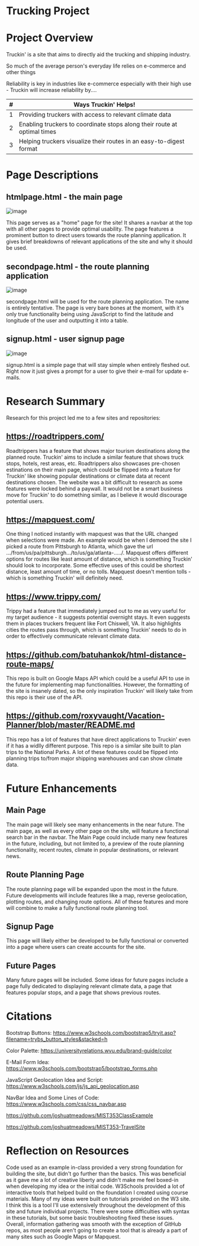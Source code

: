 # Trucking Project

# Project Overview

Truckin' is a site that aims to directly aid the trucking and shipping industry.

So much of the average person's everyday life relies on e-commerce and other things

Reliability is key in industries like e-commerce especially with their high use - Truckin will increase reliability by....

| # | Ways Truckin' Helps! |
|-----:|-----------|
|     1|Providing truckers with access to relevant climate data|
|     2|Enabling truckers to coordinate stops along their route at optimal times|
|     3|Helping truckers visualize their routes in an easy-to-digest format |

# Page Descriptions

## htmlpage.html - the main page

![image](https://github.com/jmklr/TruckingSite/assets/142524952/6e38ca4d-d3f2-4452-8783-b78b830f14f2)


This page serves as a "home" page for the site! It shares a navbar at the top with all other pages to provide optimal usability. The page features a prominent button to direct users towards the route planning application. It gives brief breakdowns of relevant applications of the site and why it should be used.

## secondpage.html - the route planning application

![image](https://github.com/jmklr/TruckingSite/assets/142524952/3fbb82f4-dbbd-44f2-8db1-d53a39220003)


secondpage.html will be used for the route planning application. The name is entirely tentative. The page is very bare bones at the moment, with it's only true functionality being using JavaScript to find the latitude and longitude of the user and outputting it into a table. 

## signup.html - user signup page

![image](https://github.com/jmklr/TruckingSite/assets/142524952/57487fe8-0430-4038-868a-dd4aa77df165)


signup.html is a simple page that will stay simple when entirely fleshed out. Right now it just gives a prompt for a user to give their e-mail for update e-mails. 

# Research Summary

Research for this project led me to a few sites and repositories:

## https://roadtrippers.com/

Roadtrippers has a feature that shows major tourism destinations along the planned route. Truckin' aims to include a similar feature that shows truck stops, hotels, rest areas, etc. Roadtrippers also showcases pre-chosen estinations on their main page, which could be flipped into a feature for Truckin' like showing popular destinations or climate data at recent destinations chosen. The website was a bit difficult to research as some features were locked behind a paywall. It would not be a smart business move for Truckin' to do something similar, as I believe it would discourage potential users.

## https://mapquest.com/

One thing I noticed instantly with mapquest was that the URL changed when selections were made. An example would be when I demoed the site I picked a route from Pittsburgh to Atlanta, which gave the url .../from/us/pa/pittsburgh.../to/us/ga/atlanta-...../. Mapquest offers different options for routes like least amount of distance, which is something Truckin' should look to incorporate. Some effective uses of this could be shortest distance, least amount of time, or no tolls. Mapquest doesn't mention tolls - which is something Truckin' will definitely need.

## https://www.trippy.com/

Trippy had a feature that immediately jumped out to me as very useful for my target audience - it suggests potential overnight stays. It even suggests them in places truckers frequent like Fort Chiswell, VA. It also highlights cities the routes pass through, which is something Truckin' needs to do in order to effectively communicate relevant climate data. 

## https://github.com/batuhankok/html-distance-route-maps/

This repo is built on Google Maps API which could be a useful API to use in the future for implementing map functionalities. However, the formatting of the site is insanely dated, so the only inspiration Truckin' will likely take from this repo is their use of the API. 

## https://github.com/roxyvaught/Vacation-Planner/blob/master/README.md

This repo has a lot of features that have direct applications to Truckin' even if it has a widlly different purpose. This repo is a similar site built to plan trips to the National Parks. A lot of these features could be flipped into planning trips to/from major shipping warehouses and can show climate data. 

# Future Enhancements

## Main Page

The main page will likely see many enhancements in the near future. The main page, as well as every other page on the site, will feature a functional search bar in the navbar. The Main Page could include many new features in the future, including, but not limited to, a preview of the route planning functionality, recent routes, climate in popular destinations, or relevant news.

## Route Planning Page

The route planning page will be expanded upon the most in the future. Future developments will include features like a map, reverse geolocation, plotting routes, and changing route options. All of these features and more will combine to make a fully functional route planning tool.

## Signup Page

This page will likely either be developed to be fully functional or converted into a page where users can create accounts for the site.

## Future Pages

Many future pages will be included. Some ideas for future pages include a page fully dedicated to displaying relevant climate data, a page that features popular stops, and a page that shows previous routes.

# Citations

Bootstrap Buttons: https://www.w3schools.com/bootstrap5/tryit.asp?filename=trybs_button_styles&stacked=h

Color Palette: https://universityrelations.wvu.edu/brand-guide/color

E-Mail Form Idea: https://www.w3schools.com/bootstrap5/bootstrap_forms.php

JavaScript Geolocation Idea and Script: https://www.w3schools.com/js/js_api_geolocation.asp

NavBar Idea and Some Lines of Code: https://www.w3schools.com/css/css_navbar.asp

https://github.com/joshuatmeadows/MIST353ClassExample

https://github.com/joshuatmeadows/MIST353-TravelSite

# Reflection on Resources

Code used as an example in-class provided a very strong foundation for building the site, but didn't go further than the basics. This was beneficial as it gave me a lot of creative liberty and didn't make me feel boxed-in when developing my idea or the initial code. W3Schools provided a lot of interactive tools that helped build on the foundation I created using course materials. Many of my ideas were built on tutorials provided on the W3 site. I think this is a tool I'll use extensively throughout the development of this site and future individual projects. There were some difficulties with syntax in these tutorials, but some basic troubleshooting fixed these issues. Overall, information gathering was smooth with the exception of GitHub repos, as most people aren't going to create a tool that is already a part of many sites such as Google Maps or Mapquest. 
